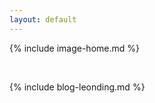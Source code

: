 ```yaml
---
layout: default
---
```


{% include image-home.md %}

<br>

{% include blog-leonding.md %}

